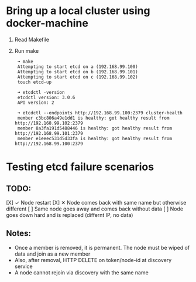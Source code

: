 # Bring up a local cluster using docker-machine

1. Read Makefile

2. Run make

        ➜ make
        Attempting to start etcd on a (192.168.99.100)
        Attempting to start etcd on b (192.168.99.101)
        Attempting to start etcd on c (192.168.99.102)
        touch etcd-up

        ➜ etcdctl -version
        etcdctl version: 3.0.6
        API version: 2

        ➜ etcdctl --endpoints http://192.168.99.100:2379 cluster-health
        member c3bc806a49e1dd1 is healthy: got healthy result from http://192.168.99.102:2379
        member 8a3fa191d5488446 is healthy: got healthy result from http://192.168.99.101:2379
        member e1eeec531d5d33fa is healthy: got healthy result from http://192.168.99.100:2379

# Testing etcd failure scenarios

## TODO:

[X] &#10003; Node restart
[X] &#10005; Node comes back with same name but otherwise different
[ ] Same node goes away and comes back without data
[ ] Node goes down hard and is replaced (differnt IP, no data)

## Notes:

- Once a member is removed, it is permanent.  The node must be wiped of data and join as a new member
- Also, after removal, HTTP DELETE on token/node-id at discovery service
- A node cannot rejoin via discovery with the same name
